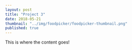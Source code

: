 ```yaml
---
layout: post
title: "Project 3"
date: 2018-05-21
thumbnail: "../img/foodpicker/foodpicker-thumbnail.png"
published: true
---
```


This is where the content goes!
